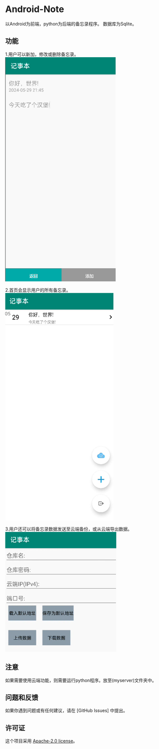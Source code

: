 # Android-Note

以Android为前端，python为后端的备忘录程序。
数据库为Sqlite。

## 功能

1.用户可以新加，修改或删除备忘录。  
![效果图](img/1.png)  

2.首页会显示用户的所有备忘录。  
![效果图](img/2.png)  

3.用户还可以将备忘录数据发送至云端备份，或从云端导出数据。  
![效果图](img/3.png)  


## 注意

如果需要使用云端功能，则需要运行python程序。放至(myserver)文件夹中。


## 问题和反馈

如果你遇到问题或有任何建议，请在 [GitHub Issues] 中提出。

## 许可证

这个项目采用 [Apache-2.0 license](LICENSE)。


